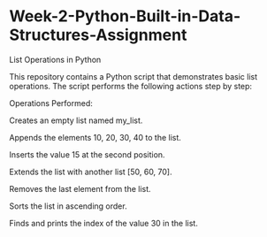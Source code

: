 # Week-2-Python-Built-in-Data-Structures-Assignment

List Operations in Python

This repository contains a Python script that demonstrates basic list operations. The script performs the following actions step by step:

Operations Performed:

Creates an empty list named my_list.

Appends the elements 10, 20, 30, 40 to the list.

Inserts the value 15 at the second position.

Extends the list with another list [50, 60, 70].

Removes the last element from the list.

Sorts the list in ascending order.

Finds and prints the index of the value 30 in the list.